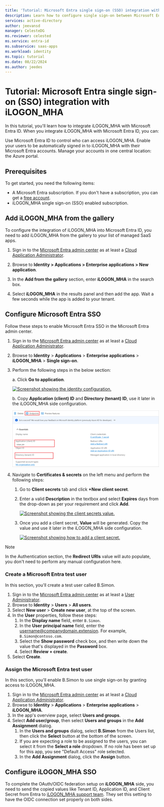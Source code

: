 ```yaml
---
title: 'Tutorial: Microsoft Entra single sign-on (SSO) integration with iLOGON_MHA'
description: Learn how to configure single sign-on between Microsoft Entra and iLOGON_MHA.
services: active-directory
author: jeevansd
manager: CelesteDG
ms.reviewer: celested
ms.service: entra-id
ms.subservice: saas-apps
ms.workload: identity
ms.topic: tutorial
ms.date: 08/22/2024
ms.author: jeedes
---
```


# Tutorial: Microsoft Entra single sign-on (SSO) integration with iLOGON_MHA

In this tutorial, you'll learn how to integrate iLOGON_MHA with Microsoft Entra ID. When you integrate iLOGON_MHA with Microsoft Entra ID, you can:

Use Microsoft Entra ID to control who can access iLOGON_MHA.
Enable your users to be automatically signed in to iLOGON_MHA with their Microsoft Entra accounts.
Manage your accounts in one central location: the Azure portal.

## Prerequisites

To get started, you need the following items:

* A Microsoft Entra subscription. If you don't have a subscription, you can get a [free account](https://azure.microsoft.com/free/).
* iLOGON_MHA single sign-on (SSO) enabled subscription.

## Add iLOGON_MHA from the gallery

To configure the integration of iLOGON_MHA into Microsoft Entra ID, you need to add iLOGON_MHA from the gallery to your list of managed SaaS apps.

1. Sign in to the [Microsoft Entra admin center](https://entra.microsoft.com) as at least a [Cloud Application Administrator](~/identity/role-based-access-control/permissions-reference.md#cloud-application-administrator).

1. Browse to **Identity > Applications > Enterprise applications > New application**.

1. In the **Add from the gallery** section, enter **iLOGON_MHA** in the search box.

1. Select **iLOGON_MHA** in the results panel and then add the app. Wait a few seconds while the app is added to your tenant.

## Configure Microsoft Entra SSO

Follow these steps to enable Microsoft Entra SSO in the Microsoft Entra admin center.

1. Sign in to the [Microsoft Entra admin center](https://entra.microsoft.com) as at least a [Cloud Application Administrator](~/identity/role-based-access-control/permissions-reference.md#cloud-application-administrator).

1. Browse to **Identity** > **Applications** > **Enterprise applications** > **iLOGON_MHA** > **Single sign-on**.

1. Perform the following steps in the below section:

    a. Click **Go to application**.

    [![Screenshot showing the identity configuration.](common/go-to-application.png)](common/go-to-application.png#lightbox)

    b. Copy **Application (client) ID** and **Directory (tenant) ID**, use it later in the iLOGON_MHA side configuration.

    [![Screenshot of application client values.](./media/ilogon-mha-tutorial/application-id.png)](./media/ilogon-mha-tutorial/application-id.png#lightbox)

1. Navigate to **Certificates & secrets** on the left menu and perform the following steps:

    1. Go to **Client secrets** tab and click **+New client secret**.
    1. Enter a valid **Description** in the textbox and select **Expires** days from the drop-down as per your requirement and click **Add**.

        [![Screenshot showing the client secrets value.](common/client-secret.png)](common/client-secret.png#lightbox)

    1. Once you add a client secret, **Value** will be generated. Copy the value and use it later in the iLOGON_MHA side configuration.

        [![Screenshot showing how to add a client secret.](common/client.png)](common/client.png#lightbox)

>[!NOTE]
> In the Authentication section, the **Redirect URIs** value will auto populate, you don't need to perform any manual configuration here.

### Create a Microsoft Entra test user

In this section, you'll create a test user called B.Simon.

1. Sign in to the [Microsoft Entra admin center](https://entra.microsoft.com) as at least a [User Administrator](~/identity/role-based-access-control/permissions-reference.md#user-administrator).
1. Browse to **Identity** > **Users** > **All users**.
1. Select **New user** > **Create new user**, at the top of the screen.
1. In the **User** properties, follow these steps:
   1. In the **Display name** field, enter `B.Simon`.  
   1. In the **User principal name** field, enter the username@companydomain.extension. For example, `B.Simon@contoso.com`.
   1. Select the **Show password** check box, and then write down the value that's displayed in the **Password** box.
   1. Select **Review + create**.
1. Select **Create**.

### Assign the Microsoft Entra test user

In this section, you'll enable B.Simon to use single sign-on by granting access to iLOGON_MHA.

1. Sign in to the [Microsoft Entra admin center](https://entra.microsoft.com) as at least a [Cloud Application Administrator](~/identity/role-based-access-control/permissions-reference.md#cloud-application-administrator).
1. Browse to **Identity** > **Applications** > **Enterprise applications** > **iLOGON_MHA**.
1. In the app's overview page, select **Users and groups**.
1. Select **Add user/group**, then select **Users and groups** in the **Add Assignment** dialog.
   1. In the **Users and groups** dialog, select **B.Simon** from the Users list, then click the **Select** button at the bottom of the screen.
   1. If you are expecting a role to be assigned to the users, you can select it from the **Select a role** dropdown. If no role has been set up for this app, you see "Default Access" role selected.
   1. In the **Add Assignment** dialog, click the **Assign** button.

## Configure iLOGON_MHA SSO

To complete the OAuth/OIDC federation setup on **iLOGON_MHA** side, you need to send the copied values like Tenant ID, Application ID, and Client Secret from Entra to [iLOGON_MHA support team](mailto:support@keyfields.com). They set this setting to have the OIDC connection set properly on both sides.